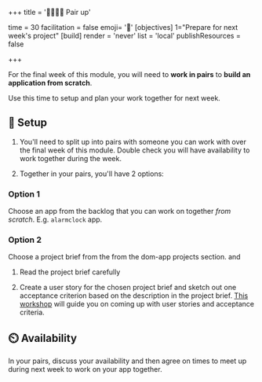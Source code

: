 +++
title = '🫱🏿‍🫲🏾 Pair up'

time = 30
facilitation = false
emoji= '🧩'
[objectives]
1="Prepare for next week's project"
[build]
  render = 'never'
  list = 'local'
  publishResources = false

+++

For the final week of this module, you will need to **work in pairs** to **build an application from scratch**.

Use this time to setup and plan your work together for next week.

## 🧰 Setup

1. You'll need to split up into pairs with someone you can work with over the final week of this module. Double check you will have availability to work together during the week.

2. Together in your pairs, you'll have 2 options:

### Option 1

Choose an app from the backlog that you can work on together _from scratch_. E.g. `alarmclock` app.

### Option 2

Choose a project brief from the from the dom-app projects section.
and

1. Read the project brief carefully

2. Create a user story for the chosen project brief and sketch out one acceptance criterion based on the description in the project brief. [This workshop](https://github.com/CodeYourFuture/CYF-Workshops/tree/main/breakdown) will guide you on coming up with user stories and acceptance criteria.

## ⏲️ Availability

In your pairs, discuss your availability and then agree on times to meet up during next week to work on your app together.
